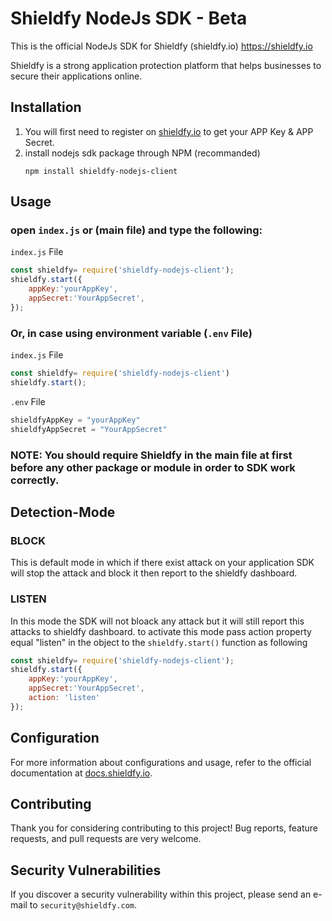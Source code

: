 # Shieldfy NodeJs SDK - Beta

This is the official NodeJs SDK for Shieldfy (shieldfy.io) https://shieldfy.io

Shieldfy is a strong application protection platform that helps businesses to secure their applications online.

## Installation

1. You will first need to register on [shieldfy.io](https://shieldfy.io/) to get your APP Key & APP Secret.
2. install nodejs sdk package through NPM (recommanded)
    ```
    npm install shieldfy-nodejs-client
    ```

## Usage

### open `index.js` or (main file) and type the following:

`index.js` File
```js
const shieldfy= require('shieldfy-nodejs-client');
shieldfy.start({
    appKey:'yourAppKey',
    appSecret:'YourAppSecret',
});
```

### Or, in case using environment variable (`.env` File)

`index.js` File
```js
const shieldfy= require('shieldfy-nodejs-client')
shieldfy.start();
```

`.env` File
```js
shieldfyAppKey = "yourAppKey"
shieldfyAppSecret = "YourAppSecret"
```

### NOTE: You should require Shieldfy in the main file at first before any other package or module in order to SDK work correctly.


## Detection-Mode

### BLOCK

This is default mode in which if there exist attack on your application SDK will stop the attack and block it then report     to the shieldfy dashboard.


### LISTEN

In this mode the SDK will not bloack any attack but it will still report this attacks to shieldfy dashboard. 
to activate this mode pass action property equal "listen" in the object to the `shieldfy.start()` function as following
    
```js
const shieldfy= require('shieldfy-nodejs-client');
shieldfy.start({
    appKey:'yourAppKey',
    appSecret:'YourAppSecret',
    action: 'listen'
});
```


## Configuration

For more information about configurations and usage, refer to the official documentation at [docs.shieldfy.io](#).

## Contributing

Thank you for considering contributing to this project!
Bug reports, feature requests, and pull requests are very welcome.


## Security Vulnerabilities

If you discover a security vulnerability within this project, please send an e-mail to `security@shieldfy.com`.
